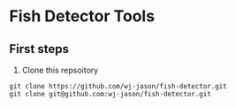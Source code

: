 # Fish Detector Tools

## First steps

1. Clone this repsoitory

```
git clone https://github.com/wj-jason/fish-detector.git
git clone git@github.com:wj-jason/fish-detector.git
```

